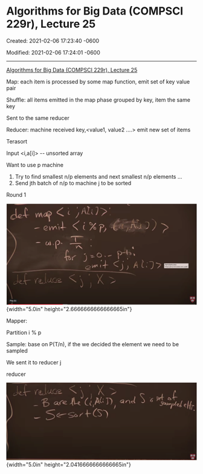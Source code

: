 # Algorithms for Big Data (COMPSCI 229r), Lecture 25

Created: 2021-02-06 17:23:40 -0600

Modified: 2021-02-06 17:24:01 -0600

---

[Algorithms for Big Data (COMPSCI 229r), Lecture 25](https://www.youtube.com/watch?v=CwSbDshioQY)







Map: each item is processed by some map function, emit set of key value pair



Shuffle: all items emitted in the map phase grouped by key, item the same key

Sent to the same reducer



Reducer: machine received key,<value1, value2 ....> emit new set of items



Terasort

Input <i,a[i]> -- unsorted array

Want to use p machine

1.  Try to find smallest n/p elements and next smallest n/p elements ...
2.  Send jth batch of n/p to machine j to be sorted



Round 1

![de-c Md? '1 Ah) > ' NemoteAccess • Ittps //cratrdstatemrnuq!à: Play (k) ](../../media/Stream^JSearch-Mapreduce-Algorithms-for-Big-Data-(COMPSCI-229r),-Lecture-25-image1.png){width="5.0in" height="2.6666666666666665in"}



Mapper:

Partition i % p

Sample: base on P(T/n), if the we decided the element we need to be sampled

We sent it to reducer j



reducer



![、 5 s 。 丶 十 冖 ](../../media/Stream^JSearch-Mapreduce-Algorithms-for-Big-Data-(COMPSCI-229r),-Lecture-25-image2.png){width="5.0in" height="2.0416666666666665in"}




